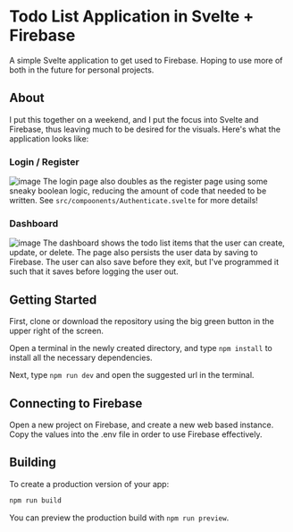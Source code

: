 # Todo List Application in Svelte + Firebase
A simple Svelte application to get used to Firebase. Hoping to use more of both in the future for personal projects.

## About
I put this together on a weekend, and I put the focus into Svelte and Firebase, thus leaving much to be desired for the visuals. Here's what the application looks like:

### Login / Register
![image](https://github.com/Toranian/svelte-firebase-todo/assets/29820369/d9a60a31-6b0a-4648-82ce-2cf98df2c68b)
The login page also doubles as the register page using some sneaky boolean logic, reducing the amount of code that needed to be written. See `src/compoonents/Authenticate.svelte` for more details!

### Dashboard
![image](https://github.com/Toranian/svelte-firebase-todo/assets/29820369/aae36609-13ee-41e9-ba17-1ab7152ddde2)
The dashboard shows the todo list items that the user can create, update, or delete. The page also persists the user data by saving to Firebase. The user can also save before they exit, but I've programmed it such that it saves before logging the user out.



## Getting Started
First, clone or download the repository using the big green button in the upper right of the screen.

Open a terminal in the newly created directory, and type `npm install` to install all the necessary dependencies.

Next, type `npm run dev` and open the suggested url in the terminal. 

## Connecting to Firebase
Open a new project on Firebase, and create a new web based instance. Copy the values into the .env file in order to use Firebase effectively.



## Building

To create a production version of your app:

```bash
npm run build
```

You can preview the production build with `npm run preview`.

